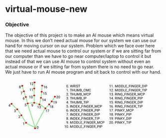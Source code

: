 # virtual-mouse-new

### Objective

The objective of this project is to make an AI mouse which means virtual mouse. In this we don’t need actual mouse for our system we can use our hand for moving cursor on our system. Problem which we face over here that we need actual mouse to control our system or if we are sitting far from our computer than we have to go near computer/laptop to control it but instead of that we can use AI mouse to control system without even an actual mouse or if we sitting far from system there is no need to go near. We just have to run AI mouse program and sit back to control with our hand.

![hands images](https://github.com/lokendarjangid/virtual-mouse-new/blob/main/hand%20image.jpg?raw=true)

